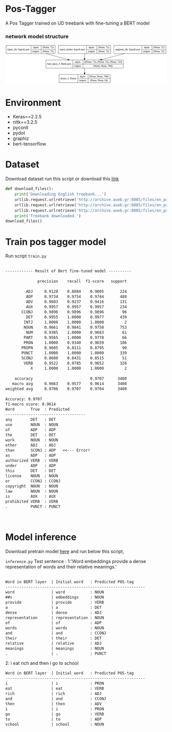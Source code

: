 # Pos-Tagger
Α Pos Tagger trained on UD treebank with fine-tuning a BERT model

### network model structure

![model](model.png)

# Environment
- Keras==2.2.5
- nltk==3.2.5  
- pyconll
- pydot
- graphiz
- bert-tensorflow

# Dataset
Download dataset run this script or download this [link]()
```py
def download_files():
    print('Downloading English treebank...')
    urllib.request.urlretrieve('http://archive.aueb.gr:8085/files/en_partut-ud-dev.conllu', 'en_partut-ud-dev.conllu')
    urllib.request.urlretrieve('http://archive.aueb.gr:8085/files/en_partut-ud-test.conllu', 'en_partut-ud-test.conllu')
    urllib.request.urlretrieve('http://archive.aueb.gr:8085/files/en_partut-ud-train.conllu', 'en_partut-ud-train.conllu')
    print('Treebank downloaded.')
download_files()

```
# Train pos tagger model
Run script ``` train.py ```

```

------------ Result of Bert fine-tuned model ----------

              precision    recall  f1-score   support

         ADJ     0.9128    0.8884    0.9005       224
         ADP     0.9734    0.9754    0.9744       488
         ADV     0.9603    0.9237    0.9416       131
         AUX     0.9957    0.9957    0.9957       234
       CCONJ     0.9896    0.9896    0.9896        96
         DET     0.9955    1.0000    0.9977       439
        INTJ     1.0000    1.0000    1.0000         2
        NOUN     0.9661    0.9841    0.9750       753
         NUM     0.9385    1.0000    0.9683        61
        PART     0.9565    1.0000    0.9778        66
        PRON     1.0000    0.9340    0.9659       106
       PROPN     0.9605    0.8111    0.8795        90
       PUNCT     1.0000    1.0000    1.0000       339
       SCONJ     0.8600    0.8431    0.8515        51
        VERB     0.9522    0.9785    0.9652       326
           X     1.0000    1.0000    1.0000         2

    accuracy                         0.9707      3408
   macro avg     0.9663    0.9577    0.9614      3408
weighted avg     0.9706    0.9707    0.9704      3408

Accuracy: 0.9707
f1-macro score: 0.9614
Word       True  : Predicted
-----------------------------------
any        DET   : DET        
use        NOUN  : NOUN       
of         ADP   : ADP        
the        DET   : DET        
work       NOUN  : NOUN       
other      ADJ   : ADJ        
than       SCONJ : ADP   <<--- Error!
as         ADP   : ADP        
authorized VERB  : VERB       
under      ADP   : ADP        
this       DET   : DET        
license    NOUN  : NOUN       
or         CCONJ : CCONJ      
copyright  NOUN  : NOUN       
law        NOUN  : NOUN       
is         AUX   : AUX        
prohibited VERB  : VERB       
.          PUNCT : PUNCT      



```
# Model inference 
Download pretrain model [here](https://drive.google.com/file/d/1I6YtAhRWwERIzdzFiLPH-yFU_QpBshby/view?usp=sharing) and run below this script,

```inference.py```
Test sentence :
1:'Word embeddings provide a dense representation of words and their relative meanings.'
```

Word in BERT layer  | Initial word   : Predicted POS-tag
-------------------------------------------------------------
word                | word           : NOUN           
##s                 | embeddings     : NOUN           
provide             | provide        : VERB           
a                   | a              : DET            
dense               | dense          : ADJ            
representation      | representation : NOUN           
of                  | of             : ADP            
words               | words          : NOUN           
and                 | and            : CCONJ          
their               | their          : DET            
relative            | relative       : ADJ            
meanings            | meanings       : NOUN           
.                   | .              : PUNCT  
```

2: i eat rich and then i go to school

```
Word in BERT layer  | Initial word   : Predicted POS-tag
-------------------------------------------------------------
i                   | i              : PRON           
eat                 | eat            : VERB           
rich                | rich           : ADJ            
and                 | and            : CCONJ          
then                | then           : ADV            
i                   | i              : PRON           
go                  | go             : VERB           
to                  | to             : ADP            
school              | school         : NOUN   

```


